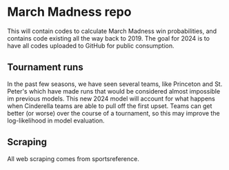 # March Madness repo
This will contain codes to calculate March Madness win probabilities, and 
contains code existing all the way back to 2019. The goal for 2024 is to 
have all codes uploaded to GitHub for public consumption.




## Tournament runs
In the past few seasons, we have seen several teams, like Princeton and 
St. Peter's which have made runs that would be considered almost impossible 
im previous models. This new 2024 model will account for what happens when 
Cinderella teams are able to pull off the first upset. Teams can get better
(or worse) over the course of a tournament, so this may improve the 
log-likelihood in model evaluation.

## Scraping
All web scraping comes from sportsreference.

